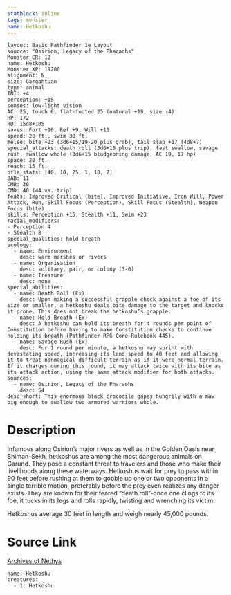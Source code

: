 ```yaml
---
statblock: inline
tags: monster
name: Hetkoshu
---
```

```statblock
layout: Basic Pathfinder 1e Layout
source: "Osirion, Legacy of the Pharaohs"
Monster_CR: 12
name: Hetkoshu
Monster_XP: 19200
alignment: N
size: Gargantuan
type: animal
INI: +4
perception: +15
senses: low-light vision
AC: 25, touch 6, flat-footed 25 (natural +19, size -4)
HP: 172
HD: 15d8+105
saves: Fort +16, Ref +9, Will +11
speed: 20 ft., swim 30 ft.
melee: bite +23 (3d6+15/19-20 plus grab), tail slap +17 (4d8+7)
special_attacks: death roll (3d6+15 plus trip), fast swallow, savage rush, swallow whole (3d6+15 bludgeoning damage, AC 19, 17 hp)
space: 20 ft.
reach: 15 ft.
pf1e_stats: [40, 10, 25, 1, 18, 7]
BAB: 11
CMB: 30
CMD: 40 (44 vs. trip)
feats: Improved Critical (bite), Improved Initiative, Iron Will, Power Attack, Run, Skill Focus (Perception), Skill Focus (Stealth), Weapon Focus (bite)
skills: Perception +15, Stealth +11, Swim +23
racial_modifiers:
- Perception 4
- Stealth 8
special_qualities: hold breath
ecology:
  - name: Environment
    desc: warm marshes or rivers
  - name: Organisation
    desc: solitary, pair, or colony (3-6)
  - name: Treasure
    desc: none
special_abilities:
  - name: Death Roll (Ex)
    desc: Upon making a successful grapple check against a foe of its size or smaller, a hetkoshu deals bite damage to the target and knocks it prone. This does not break the hetkoshu’s grapple.
  - name: Hold Breath (Ex)
    desc: A hetkoshu can hold its breath for 4 rounds per point of Constitution before having to make Constitution checks to continue holding its breath (Pathfinder RPG Core Rulebook 445).
  - name: Savage Rush (Ex)
    desc: For 1 round per minute, a hetkoshu may sprint with devastating speed, increasing its land speed to 40 feet and allowing it to treat nonmagical difficult terrain as if it were normal terrain. If it charges during this round, it may attack twice with its bite as its attack action, using the same attack modifier for both attacks.
sources:
  - name: Osirion, Legacy of the Pharaohs
    desc: 54
desc_short: This enormous black crocodile gapes hungrily with a maw big enough to swallow two armored warriors whole.
```
# Description
Infamous along Osirion’s major rivers as well as in the Golden Oasis near Shiman-Sekh, hetkoshus are among the most dangerous animals on Garund. They pose a constant threat to travelers and those who make their livelihoods along these waterways. Hetkoshus wait for prey to pass within 90 feet before rushing at them to gobble up one or two opponents in a single terrible motion, preferably before the prey even realizes any danger exists. They are known for their feared “death roll”-once one clings to its foe, it tucks in its legs and rolls rapidly, twisting and wrenching its victim.

Hetkoshus average 30 feet in length and weigh nearly 45,000 pounds.
# Source Link
[Archives of Nethys](https://aonprd.com/MonsterDisplay.aspx?ItemName=Hetkoshu)
```encounter-table
name: Hetkoshu
creatures:
  - 1: Hetkoshu
```
